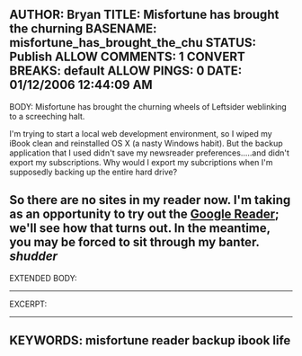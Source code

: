 AUTHOR: Bryan
TITLE: Misfortune has brought the churning
BASENAME: misfortune_has_brought_the_chu
STATUS: Publish
ALLOW COMMENTS: 1
CONVERT BREAKS: __default__
ALLOW PINGS: 0
DATE: 01/12/2006 12:44:09 AM
-----
BODY:
Misfortune has brought the churning wheels of Leftsider weblinking to a screeching halt. 

I'm trying to start a local web development environment, so I wiped my iBook clean and reinstalled OS X (a nasty Windows habit). But the backup application that I used didn't save my newsreader preferences.....and didn't export my subscriptions. Why would I export my subcriptions when I'm supposedly backing up the entire hard drive?

So there are no sites in my reader now. I'm taking as an opportunity to try out the <a href="http://reader.google.com">Google Reader</a>; we'll see how that turns out.  In the meantime,  you may be forced to sit through my banter. *shudder*
-----
EXTENDED BODY:

-----
EXCERPT:

-----
KEYWORDS:
misfortune reader backup ibook life
-----



